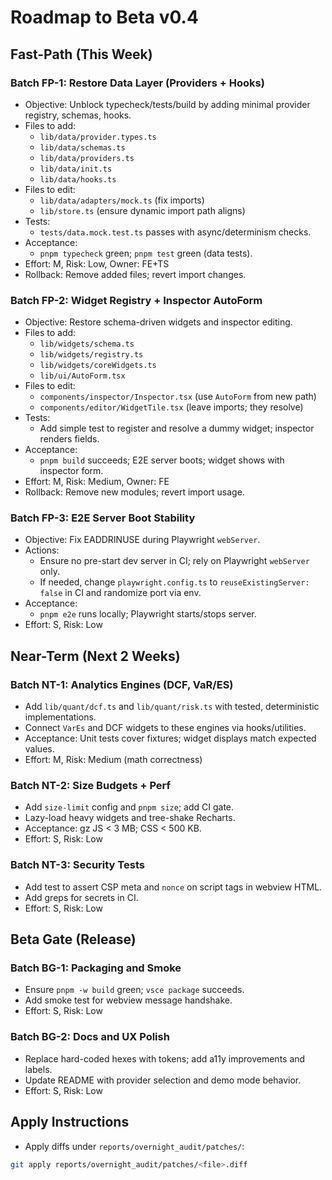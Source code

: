 # Roadmap to Beta v0.4

## Fast-Path (This Week)

### Batch FP-1: Restore Data Layer (Providers + Hooks)
- Objective: Unblock typecheck/tests/build by adding minimal provider registry, schemas, hooks.
- Files to add:
  - `lib/data/provider.types.ts`
  - `lib/data/schemas.ts`
  - `lib/data/providers.ts`
  - `lib/data/init.ts`
  - `lib/data/hooks.ts`
- Files to edit:
  - `lib/data/adapters/mock.ts` (fix imports)
  - `lib/store.ts` (ensure dynamic import path aligns)
- Tests:
  - `tests/data.mock.test.ts` passes with async/determinism checks.
- Acceptance:
  - `pnpm typecheck` green; `pnpm test` green (data tests).
- Effort: M, Risk: Low, Owner: FE+TS
- Rollback: Remove added files; revert import changes.

### Batch FP-2: Widget Registry + Inspector AutoForm
- Objective: Restore schema-driven widgets and inspector editing.
- Files to add:
  - `lib/widgets/schema.ts`
  - `lib/widgets/registry.ts`
  - `lib/widgets/coreWidgets.ts`
  - `lib/ui/AutoForm.tsx`
- Files to edit:
  - `components/inspector/Inspector.tsx` (use `AutoForm` from new path)
  - `components/editor/WidgetTile.tsx` (leave imports; they resolve)
- Tests:
  - Add simple test to register and resolve a dummy widget; inspector renders fields.
- Acceptance:
  - `pnpm build` succeeds; E2E server boots; widget shows with inspector form.
- Effort: M, Risk: Medium, Owner: FE
- Rollback: Remove new modules; revert import usage.

### Batch FP-3: E2E Server Boot Stability
- Objective: Fix EADDRINUSE during Playwright `webServer`.
- Actions:
  - Ensure no pre-start dev server in CI; rely on Playwright `webServer` only.
  - If needed, change `playwright.config.ts` to `reuseExistingServer: false` in CI and randomize port via env.
- Acceptance:
  - `pnpm e2e` runs locally; Playwright starts/stops server.
- Effort: S, Risk: Low

## Near-Term (Next 2 Weeks)

### Batch NT-1: Analytics Engines (DCF, VaR/ES)
- Add `lib/quant/dcf.ts` and `lib/quant/risk.ts` with tested, deterministic implementations.
- Connect `VarEs` and DCF widgets to these engines via hooks/utilities.
- Acceptance: Unit tests cover fixtures; widget displays match expected values.
- Effort: M, Risk: Medium (math correctness)

### Batch NT-2: Size Budgets + Perf
- Add `size-limit` config and `pnpm size`; add CI gate.
- Lazy-load heavy widgets and tree-shake Recharts.
- Acceptance: gz JS < 3 MB; CSS < 500 KB.
- Effort: S, Risk: Low

### Batch NT-3: Security Tests
- Add test to assert CSP meta and `nonce` on script tags in webview HTML.
- Add greps for secrets in CI.
- Effort: S, Risk: Low

## Beta Gate (Release)

### Batch BG-1: Packaging and Smoke
- Ensure `pnpm -w build` green; `vsce package` succeeds.
- Add smoke test for webview message handshake.
- Effort: S, Risk: Low

### Batch BG-2: Docs and UX Polish
- Replace hard-coded hexes with tokens; add a11y improvements and labels.
- Update README with provider selection and demo mode behavior.
- Effort: S, Risk: Low

## Apply Instructions
- Apply diffs under `reports/overnight_audit/patches/`:
```bash
git apply reports/overnight_audit/patches/<file>.diff
```